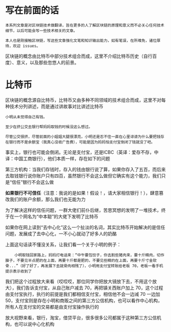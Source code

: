 # 写在前面的话
    本系列文章是对区块链技术做翻译，旨在更多的人了解区块链的原理和意义而不必关心任何技术细节，以后可能会写一些技术相关的文章。

    本人也是刚接触区块链，写这些文章强化文笔和知识输出能力，如有笔误，在所难免，诸位厚待，欢迎 issues。

区块链的概念由比特币中部分技术组合而成，这里不介绍比特币历史（自行百度）、意义，以及那些忽悠人的前景。

# 比特币
区块链的概念源自比特币，比特币又由多种不同领域的技术组合而成，这里不对每种技术分列讲述，而是通过讲故事对比讲述比特币

    小明从未觉得自己有钱。

    至少在挤公交去银行帮妈妈取钱的时候没这么想过。

    尽管公交很挤，尽管前面的小姐姐大腿很漂亮，小明还是忍不住一直在心里诽谤为什么要把钱存在银行而不是余额宝（我真心没收广告费），可能是因为妈妈怕支付宝倒闭了钱就没了吧。

事实上，银行也可能会倒闭。无论是支付宝，还是ICBC（英译：爱存不存，中译：中国工商银行），他们本质一样，存在如下的问题

第三方机构：当我们存钱时，存入的钱由银行说了算，如果你存入了五百，而后来去取钱银行说你账户只有四百，虽然银行不会这么做但它确实有这个能力，我们只是“信任”银行不会这么做

**如果银行不可信任**（注意：我说的是如果！假设！，请大家相信银行！），肆意篡改我们的账户余额，那么我们也无能为力

为了解决这样的信任问题，一群大佬们前仆后继，苦思冥想的发明了一堆技术，终于在一个网名为“中本聪”的大佬下发明了比特币

如果你在网上读到“去中心化”这么一个扯淡的名词，其实比特币开始解决的是信任问题，发展成了去中心化，一不小心就动了好多人的奶酪

上面这句话读不懂没关系，让我们看一个关于小明的例子：

```
    小明取钱回家路上，妈妈打电话来：“中午要包饺子，你去割些猪肉来，要十斤精肉，切作臊子，不要见半点肥的在上面，再要十斤都是肥的，不要见些精的在上面，再要十斤寸金软骨...”（好了好了，再发展下去就骨肉相残了），小明用支付宝转账给老板 70，老板一看手机提示表示收到了
```
我们把这个过程放大来看（哎哎哎，那位同学你把放大镜放下去，不用这个放大），我们告诉支付宝，从自己账户减去 70，再把镇关西账户加上 70，这个过程由支付宝执行，执行的前提是我们都相信支付宝，相信他不会一边减 70 一边加 50，支付宝则是存在小明和商贩之间的第三方公信机构，也可以看作中心机构，所有人在支付宝的交易都是由支付宝操作执行的

放大视野来看，银行，淘宝，借贷平台，很多很多公司都属于这种第三方公信机构，也可以说中心化机构